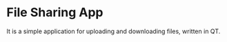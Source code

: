 File Sharing App
================

It is a simple application for uploading and downloading files, written in QT.
